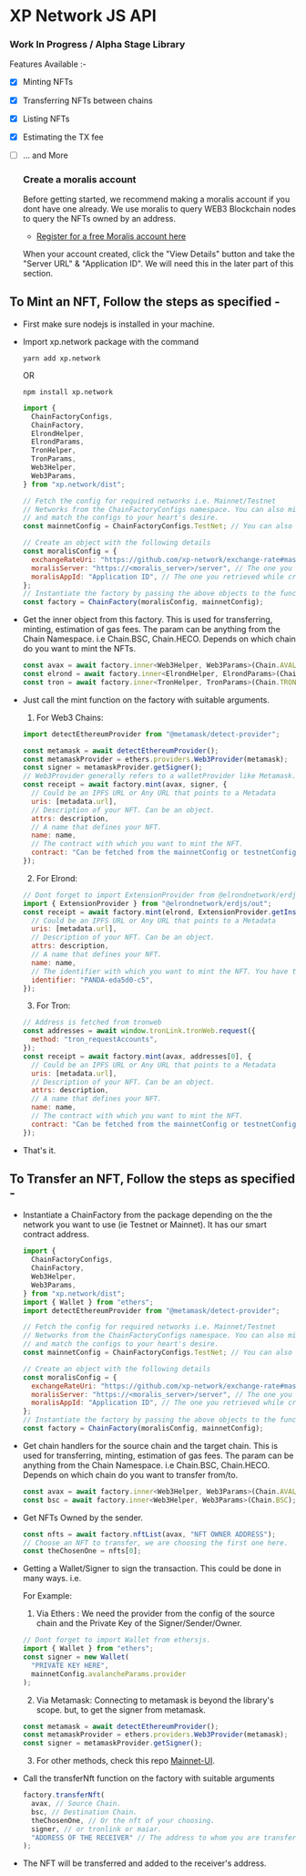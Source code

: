 # XP Network JS API

### Work In Progress / Alpha Stage Library

Features Available :-

- [x] Minting NFTs
- [x] Transferring NFTs between chains
- [x] Listing NFTs
- [x] Estimating the TX fee
- [ ] ... and More

  ### Create a moralis account

  Before getting started, we recommend making a moralis account if you dont have one already. We use moralis to query WEB3 Blockchain nodes to query the NFTs owned by an address.

  - [Register for a free Moralis account here](https://admin.moralis.io/register)

  When your account created, click the "View Details" button and take the "Server URL" & "Application ID". We will need this in the later part of this section.

## To Mint an NFT, Follow the steps as specified -

- First make sure nodejs is installed in your machine.

- Import xp.network package with the command

  ```
  yarn add xp.network
  ```

  OR

  ```
  npm install xp.network
  ```

  ```javascript
  import {
    ChainFactoryConfigs,
    ChainFactory,
    ElrondHelper,
    ElrondParams,
    TronHelper,
    TronParams,
    Web3Helper,
    Web3Params,
  } from "xp.network/dist";

  // Fetch the config for required networks i.e. Mainnet/Testnet
  // Networks from the ChainFactoryConfigs namespace. You can also mix
  // and match the configs to your heart's desire.
  const mainnetConfig = ChainFactoryConfigs.TestNet; // You can also call the ChainFactoryConfigs.MainNet

  // Create an object with the following details
  const moralisConfig = {
    exchangeRateUri: "https://github.com/xp-network/exchange-rate#master-dist", // Check our exchange-rate repository for this.
    moralisServer: "https://<moralis_server>/server", // The one you retrieved while creating a moralis account.
    moralisAppId: "Application ID", // The one you retrieved while creating a moralis account.
  };
  // Instantiate the factory by passing the above objects to the function call.
  const factory = ChainFactory(moralisConfig, mainnetConfig);
  ```

- Get the inner object from this factory. This is used for transferring, minting, estimation of gas fees. The param can be anything from the Chain Namespace. i.e Chain.BSC, Chain.HECO. Depends on which chain do you want to mint the NFTs.

  ```javascript
  const avax = await factory.inner<Web3Helper, Web3Params>(Chain.AVALANCHE);
  const elrond = await factory.inner<ElrondHelper, ElrondParams>(Chain.ELROND);
  const tron = await factory.inner<TronHelper, TronParams>(Chain.TRON);
  ```

- Just call the mint function on the factory with suitable arguments.

  1. For Web3 Chains:

  ```javascript
  import detectEthereumProvider from "@metamask/detect-provider";

  const metamask = await detectEthereumProvider();
  const metamaskProvider = ethers.providers.Web3Provider(metamask);
  const signer = metamaskProvider.getSigner();
  // Web3Provider generally refers to a walletProvider like Metamask.
  const receipt = await factory.mint(avax, signer, {
    // Could be an IPFS URL or Any URL that points to a Metadata
    uris: [metadata.url],
    // Description of your NFT. Can be an object.
    attrs: description,
    // A name that defines your NFT.
    name: name,
    // The contract with which you want to mint the NFT.
    contract: "Can be fetched from the mainnetConfig or testnetConfig",
  });
  ```

  2. For Elrond:

  ```javascript
  // Dont forget to import ExtensionProvider from @elrondnetwork/erdjs library.
  import { ExtensionProvider } from "@elrondnetwork/erdjs/out";
  const receipt = await factory.mint(elrond, ExtensionProvider.getInstance(), {
    // Could be an IPFS URL or Any URL that points to a Metadata
    uris: [metadata.url],
    // Description of your NFT. Can be an object.
    attrs: description,
    // A name that defines your NFT.
    name: name,
    // The identifier with which you want to mint the NFT. You have to own this identifier. i.e.
    identifier: "PANDA-eda5d0-c5",
  });
  ```

  3.  For Tron:

  ```javascript
  // Address is fetched from tronweb
  const addresses = await window.tronLink.tronWeb.request({
    method: "tron_requestAccounts",
  });
  const receipt = await factory.mint(avax, addresses[0], {
    // Could be an IPFS URL or Any URL that points to a Metadata
    uris: [metadata.url],
    // Description of your NFT. Can be an object.
    attrs: description,
    // A name that defines your NFT.
    name: name,
    // The contract with which you want to mint the NFT.
    contract: "Can be fetched from the mainnetConfig or testnetConfig",
  });
  ```

- That's it.

## To Transfer an NFT, Follow the steps as specified -

- Instantiate a ChainFactory from the package depending on the the network you want to use (ie Testnet or Mainnet). It has our smart contract address.

  ```javascript
  import {
    ChainFactoryConfigs,
    ChainFactory,
    Web3Helper,
    Web3Params,
  } from "xp.network/dist";
  import { Wallet } from "ethers";
  import detectEthereumProvider from "@metamask/detect-provider";

  // Fetch the config for required networks i.e. Mainnet/Testnet
  // Networks from the ChainFactoryConfigs namespace. You can also mix
  // and match the configs to your heart's desire.
  const mainnetConfig = ChainFactoryConfigs.TestNet; // You can also call the ChainFactoryConfigs.MainNet

  // Create an object with the following details
  const moralisConfig = {
    exchangeRateUri: "https://github.com/xp-network/exchange-rate#master-dist", // Check our exchange-rate repository for this.
    moralisServer: "https://<moralis_server>/server", // The one you retrieved while creating a moralis account.
    moralisAppId: "Application ID", // The one you retrieved while creating a moralis account.
  };
  // Instantiate the factory by passing the above objects to the function call.
  const factory = ChainFactory(moralisConfig, mainnetConfig);
  ```

- Get chain handlers for the source chain and the target chain. This is used for transferring, minting, estimation of gas fees. The param can be anything from the Chain Namespace. i.e Chain.BSC, Chain.HECO. Depends on which chain do you want to transfer from/to.

  ```javascript
  const avax = await factory.inner<Web3Helper, Web3Params>(Chain.AVALANCHE);
  const bsc = await factory.inner<Web3Helper, Web3Params>(Chain.BSC);
  ```

- Get NFTs Owned by the sender.

  ```javascript
  const nfts = await factory.nftList(avax, "NFT OWNER ADDRESS");
  // Choose an NFT to transfer, we are choosing the first one here.
  const theChosenOne = nfts[0];
  ```

- Getting a Wallet/Signer to sign the transaction. This could be done in many ways. i.e.

  For Example:

  1. Via Ethers : We need the provider from the config of the source chain and the Private Key of the Signer/Sender/Owner.

  ```javascript
  // Dont forget to import Wallet from ethersjs.
  import { Wallet } from "ethers";
  const signer = new Wallet(
    "PRIVATE KEY HERE",
    mainnetConfig.avalancheParams.provider
  );
  ```

  2. Via Metamask: Connecting to metamask is beyond the library's scope. but, to get the signer from metamask.

  ```javascript
  const metamask = await detectEthereumProvider();
  const metamaskProvider = ethers.providers.Web3Provider(metamask);
  const signer = metamaskProvider.getSigner();
  ```

  3. For other methods, check this repo [Mainnet-UI](https://github.com/xp-network/mainnet-bridge-ui).

- Call the transferNft function on the factory with suitable arguments

  ```javascript
  factory.transferNft(
    avax, // Source Chain.
    bsc, // Destination Chain.
    theChosenOne, // Or the nft of your choosing.
    signer, // or tronlink or maiar.
    "ADDRESS OF THE RECEIVER" // The address to whom you are transferring the NFT to.
  );
  ```

- The NFT will be transferred and added to the receiver's address.

